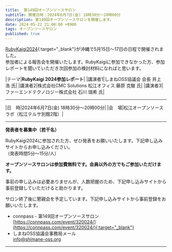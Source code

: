 ```yaml
---
title:  第149回オープンソースサロン
subtitle: 開催日時：2024年6月7日(金) 18時30分～20時00分 
description: 第149回オープンソースサロンを開催します。
date: 2024-05-22 21:00:00 +0900
tags: オープンソースサロン
published: true
--- 
```


[RubyKaigi2024](https://rubykaigi.org/2024/){:target="_blank"}が沖縄で5月15日〜17日の日程で開催されました。  
参加者による報告会を開催いたします。RubyKaigiに参加できなかった方、参加レポートを聞いていただき次回参加の検討材料になればと思います。  

|<nobr>テーマ</nobr>|__RubyKaigi 2024参加レポート__|
|<nobr>講演者1</nobr>|しまねOSS協議会 会長 井上 浩 氏|
|<nobr>講演者2</nobr>|株式会社CMC Solutions 松江オフィス 藤原 克駿 氏|
|<nobr>講演者3</nobr>|ファーエンドテクノロジー株式会社 石川 瑞希 氏|

---

|<nobr>日　時</nobr>|2024年6月7日(金) 18時30分～20時00分|
|<nobr>会　場</nobr>|松江オープンソースラボ（松江テルサ別館2階）|

---

__発表者を募集中（若干名）__  

RubyKaigi2024に参加された方、ぜひ発表をお願いいたします。下記申し込みサイトからお申し込みください。  
（発表時間5分〜15分/人）  

__オープンソースサロンは参加費無料です。会員以外の方でもご参加いただけます。__  

事前の申し込みは必要ありませんが、人数把握のため、下記申し込みサイトから事前登録していただけると助かります。  

サロン終了後に懇親会を予定しています。下記申し込みサイトから事前登録をお願いいたします。  

- connpass - 第149回オープンソースサロン 
[https://connpass.com/event/320024/](https://connpass.com/event/320024/){:target="_blank"}  
- しまねOSS協議会事務局メール  
[info@shimane-oss.org](mailto:info@shimane-oss.org)  

---
